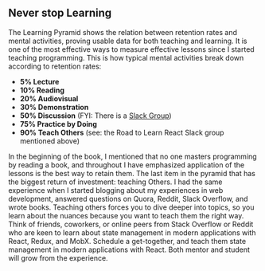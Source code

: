 ## Never stop Learning

The Learning Pyramid shows the relation between retention rates and mental activities, proving usable data for both teaching and learning. It is one of the most effective ways to measure effective lessons since I started teaching programming. This is how typical mental activities break down according to retention rates:

* **5% Lecture**
* **10% Reading** 
* **20% Audiovisual** 
* **30% Demonstration** 
* **50% Discussion** (FYI: There is a [Slack Group](https://slack-the-road-to-learn-react.wieruch.com/))
* **75% Practice by Doing** 
* **90% Teach Others** (see: the Road to Learn React Slack group mentioned above)

In the beginning of the book, I mentioned that no one masters programming by reading a book, and throughout I have emphasized application of the lessons is the best way to retain them. The last item in the pyramid that has the biggest return of investment: teaching Others. I had the same experience when I started blogging about my experiences in web development, answered questions on Quora, Reddit, Slack Overflow, and wrote books. Teaching others forces you to dive deeper into topics, so you learn about the nuances because you want to teach them the right way. Think of friends, coworkers, or online peers from Stack Overflow or Reddit who are keen to learn about state management in modern applications with React, Redux, and MobX. Schedule a get-together, and teach them state management in modern applications with React. Both mentor and student will grow from the experience.
